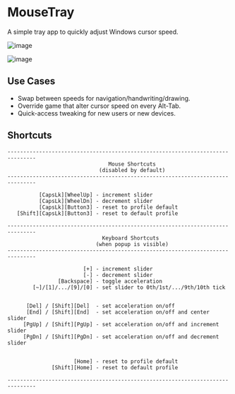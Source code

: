 # MouseTray
A simple tray app to quickly adjust Windows cursor speed.

![image](https://user-images.githubusercontent.com/98432183/181279702-375a2176-3200-4ac0-95c3-1753e22ff37b.png)

![image](https://user-images.githubusercontent.com/98432183/181279955-0e0df2ca-0a73-4c7f-8497-b08529bae8e8.png)

## Use Cases
- Swap between speeds for navigation/handwriting/drawing.
- Override game that alter cursor speed on every Alt-Tab.
- Quick-access tweaking for new users or new devices.

## Shortcuts

```
-------------------------------------------------------------------------------
                                Mouse Shortcuts                                
                             (disabled by default)                             
-------------------------------------------------------------------------------

          [CapsLk][WheelUp] - increment slider
          [CapsLk][WheelDn] - decrement slider
          [CapsLk][Button3] - reset to profile default
   [Shift][CapsLk][Button3] - reset to default profile

-------------------------------------------------------------------------------
                              Keyboard Shortcuts                              
                            (when popup is visible)                            
-------------------------------------------------------------------------------

                        [+] - increment slider
                        [-] - decrement slider
                [Backspace] - toggle acceleration
        [~]/[1]/.../[9]/[0] - set slider to 0th/1st/.../9th/10th tick


      [Del] / [Shift][Del]  - set acceleration on/off
      [End] / [Shift][End]  - set acceleration on/off and center slider
     [PgUp] / [Shift][PgUp] - set acceleration on/off and increment slider
     [PgDn] / [Shift][PgDn] - set acceleration on/off and decrement slider


                     [Home] - reset to profile default
              [Shift][Home] - reset to default profile

-------------------------------------------------------------------------------
```
